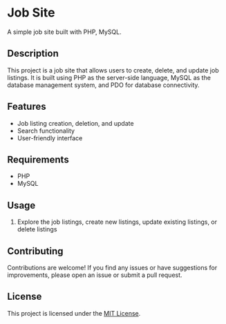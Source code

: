 # Job Site

A simple job site built with PHP, MySQL.

## Description

This project is a job site that allows users to create, delete, and update job listings. It is built using PHP as the server-side language, MySQL as the database management system, and PDO for database connectivity.

## Features

- Job listing creation, deletion, and update
- Search functionality
- User-friendly interface

## Requirements

- PHP
- MySQL

## Usage

1. Explore the job listings, create new listings, update existing listings, or delete listings

## Contributing

Contributions are welcome! If you find any issues or have suggestions for improvements, please open an issue or submit a pull request.

## License

This project is licensed under the [MIT License](LICENSE).

